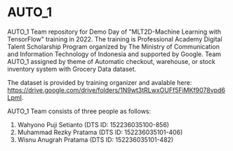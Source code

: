 # AUTO_1
AUTO_1 Team repository for Demo Day of "MLT2D-Machine Learning with TensorFlow" training in 2022. The training is Professional Academy Digital Talent Scholarship Program organized by The Ministry of Communication and Information Technology of Indonesia and supported by Google. Team AUTO_1 assigned by theme of Automatic checkout, warehouse, or stock inventory system with Grocery Data dataset. 

The dataset is provided by training organizer and avalable here: https://drive.google.com/drive/folders/1N9wt3tRLwxOUFf5FiMKf9078vpd6LpmI.

AUTO_1 Team consists of three people as follows:
1. Wahyono Puji Setianto (DTS ID: 152236035100-856)
2. Muhammad Rezky Pratama (DTS ID: 152236035101-406)
3. Wisnu Anugrah Pratama (DTS ID: 152236035101-482)
